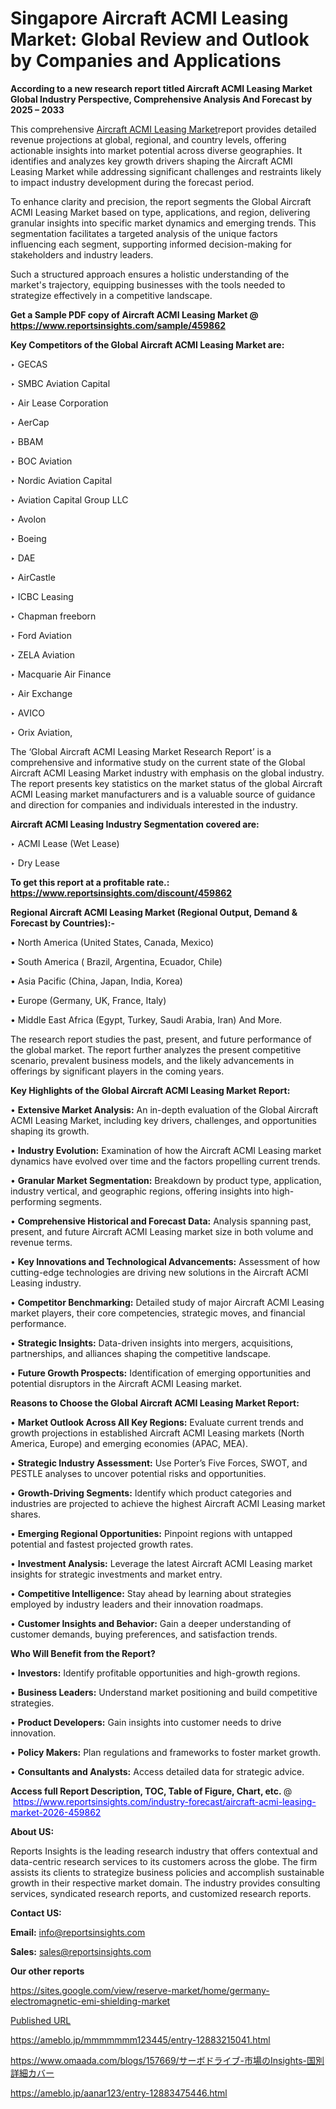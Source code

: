 # Singapore Aircraft ACMI Leasing Market: Global Review and Outlook by Companies and Applications

<strong>According to a new research report titled Aircraft ACMI Leasing Market Global Industry Perspective, Comprehensive Analysis And Forecast by 2025 – 2033</strong>

This comprehensive <a href=https://www.reportsinsights.com/sample/459862>Aircraft ACMI Leasing Market</a>report provides detailed revenue projections at global, regional, and country levels, offering actionable insights into market potential across diverse geographies. It identifies and analyzes key growth drivers shaping the Aircraft ACMI Leasing Market while addressing significant challenges and restraints likely to impact industry development during the forecast period.

To enhance clarity and precision, the report segments the Global Aircraft ACMI Leasing Market based on type, applications, and region, delivering granular insights into specific market dynamics and emerging trends. This segmentation facilitates a targeted analysis of the unique factors influencing each segment, supporting informed decision-making for stakeholders and industry leaders.

Such a structured approach ensures a holistic understanding of the market's trajectory, equipping businesses with the tools needed to strategize effectively in a competitive landscape.

<strong>Get a Sample PDF copy of Aircraft ACMI Leasing Market </strong><strong>@<a href=https://www.reportsinsights.com/sample/459862 style=color:#0000ff;> https://www.reportsinsights.com/sample/459862</a></strong></font>

<strong>Key Competitors of the Global Aircraft ACMI Leasing Market are:</strong>

‣ GECAS

‣ SMBC Aviation Capital

‣ Air Lease Corporation

‣ AerCap

‣ BBAM

‣ BOC Aviation

‣ Nordic Aviation Capital

‣ Aviation Capital Group LLC

‣ Avolon

‣ Boeing

‣ DAE

‣ AirCastle

‣ ICBC Leasing

‣ Chapman freeborn

‣ Ford Aviation

‣ ZELA Aviation

‣ Macquarie Air Finance

‣ Air Exchange

‣ AVICO

‣ Orix Aviation,

The ‘Global Aircraft ACMI Leasing Market Research Report’ is a comprehensive and informative study on the current state of the Global Aircraft ACMI Leasing Market industry with emphasis on the global industry. The report presents key statistics on the market status of the global Aircraft ACMI Leasing market manufacturers and is a valuable source of guidance and direction for companies and individuals interested in the industry.

<strong>Aircraft ACMI Leasing Industry Segmentation covered are:</strong>

‣ ACMI Lease (Wet Lease)

‣ Dry Lease

<strong>To get this report at a profitable rate.: <a href=https://www.reportsinsights.com/discount/459862 style=color:#0000ff;>https://www.reportsinsights.com/discount/459862</a></strong></font>

<strong>Regional Aircraft ACMI Leasing Market (Regional Output, Demand &amp; Forecast by Countries):-</strong>

• North America (United States, Canada, Mexico)

• South America ( Brazil, Argentina, Ecuador, Chile)

• Asia Pacific (China, Japan, India, Korea)

• Europe (Germany, UK, France, Italy)

• Middle East Africa (Egypt, Turkey, Saudi Arabia, Iran) And More.

The research report studies the past, present, and future performance of the global market. The report further analyzes the present competitive scenario, prevalent business models, and the likely advancements in offerings by significant players in the coming years.

<strong>Key Highlights of the Global Aircraft ACMI Leasing Market Report:</strong>

• <strong>Extensive Market Analysis:</strong> An in-depth evaluation of the Global Aircraft ACMI Leasing Market, including key drivers, challenges, and opportunities shaping its growth.

• <strong>Industry Evolution:</strong> Examination of how the Aircraft ACMI Leasing market dynamics have evolved over time and the factors propelling current trends.

• <strong>Granular Market Segmentation:</strong> Breakdown by product type, application, industry vertical, and geographic regions, offering insights into high-performing segments.

• <strong>Comprehensive Historical and Forecast Data:</strong> Analysis spanning past, present, and future Aircraft ACMI Leasing market size in both volume and revenue terms.

• <strong>Key Innovations and Technological Advancements:</strong> Assessment of how cutting-edge technologies are driving new solutions in the Aircraft ACMI Leasing industry.

• <strong>Competitor Benchmarking:</strong> Detailed study of major Aircraft ACMI Leasing market players, their core competencies, strategic moves, and financial performance.

• <strong>Strategic Insights:</strong> Data-driven insights into mergers, acquisitions, partnerships, and alliances shaping the competitive landscape.

• <strong>Future Growth Prospects:</strong> Identification of emerging opportunities and potential disruptors in the Aircraft ACMI Leasing market.

<strong>Reasons to Choose the Global Aircraft ACMI Leasing Market Report:</strong>

• <strong>Market Outlook Across All Key Regions:</strong> Evaluate current trends and growth projections in established Aircraft ACMI Leasing markets (North America, Europe) and emerging economies (APAC, MEA).

• <strong>Strategic Industry Assessment:</strong> Use Porter’s Five Forces, SWOT, and PESTLE analyses to uncover potential risks and opportunities.

• <strong>Growth-Driving Segments:</strong> Identify which product categories and industries are projected to achieve the highest Aircraft ACMI Leasing market shares.

• <strong>Emerging Regional Opportunities:</strong> Pinpoint regions with untapped potential and fastest projected growth rates.

• <strong>Investment Analysis:</strong> Leverage the latest Aircraft ACMI Leasing market insights for strategic investments and market entry.

• <strong>Competitive Intelligence:</strong> Stay ahead by learning about strategies employed by industry leaders and their innovation roadmaps.

• <strong>Customer Insights and Behavior:</strong> Gain a deeper understanding of customer demands, buying preferences, and satisfaction trends.

<strong>Who Will Benefit from the Report?</strong>

• <strong>Investors:</strong> Identify profitable opportunities and high-growth regions.

• <strong>Business Leaders:</strong> Understand market positioning and build competitive strategies.

• <strong>Product Developers:</strong> Gain insights into customer needs to drive innovation.

• <strong>Policy Makers:</strong> Plan regulations and frameworks to foster market growth.

• <strong>Consultants and Analysts:</strong> Access detailed data for strategic advice.
</ul>
<strong>Access full Report Description, TOC, Table of Figure, Chart, etc. </strong>@  <a href=https://www.reportsinsights.com/industry-forecast/aircraft-acmi-leasing-market-2026-459862 style=color:#0000ff;>https://www.reportsinsights.com/industry-forecast/aircraft-acmi-leasing-market-2026-459862</a></font>

<strong><strong>About US</strong>:</strong>

Reports Insights is the leading research industry that offers contextual and data-centric research services to its customers across the globe. The firm assists its clients to strategize business policies and accomplish sustainable growth in their respective market domain. The industry provides consulting services, syndicated research reports, and customized research reports.

<strong>Contact US:</strong>

<p class=""""><b>Email:</b> <a href=mailto:info@reportsinsights.com>info@reportsinsights.com</a></p>
<p class=""""><b>Sales:</b> <a href=mailto:sales@reportsinsights.com>sales@reportsinsights.com</a></p>

<strong>Our other reports</strong>

<a href=https://sites.google.com/view/reserve-market/home/germany-electromagnetic-emi-shielding-market>https://sites.google.com/view/reserve-market/home/germany-electromagnetic-emi-shielding-market</a>

<a href=Published URL>Published URL</a>

<a href=https://ameblo.jp/mmmmmmm123445/entry-12883215041.html>https://ameblo.jp/mmmmmmm123445/entry-12883215041.html</a>

<a href=https://www.omaada.com/blogs/157669/サーボドライブ-市場のInsights-国別詳細カバー>https://www.omaada.com/blogs/157669/サーボドライブ-市場のInsights-国別詳細カバー</a>

<a href=https://ameblo.jp/aanar123/entry-12883475446.html>https://ameblo.jp/aanar123/entry-12883475446.html</a>
